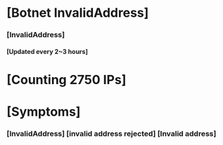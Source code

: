# [Botnet InvalidAddress]
### [InvalidAddress]
#### [Updated every 2~3 hours]

# [Counting 2750 IPs]

# [Symptoms] 

###   [InvalidAddress] [invalid address rejected] [Invalid address]
